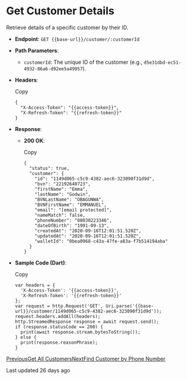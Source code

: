 # Get Customer Details

Retrieve details of a specific customer by their ID.

*   **Endpoint**: `GET {{base-url}}/customer/:customerId`
    
*   **Path Parameters**:
    
    *   `customerId`: The unique ID of the customer (e.g., `d5e31dbd-ec51-4932-86a6-d92ee5a49957`).
        
    
*   **Headers**:
    
    Copy
    
    ```
    {
      "X-Access-Token": "{{access-token}}",
      "X-Refresh-Token": "{{refresh-token}}"
    }
    ```
    
*   **Response**:
    
    *   **200 OK**:
        
        Copy
        
        ```
        {
          "status": true,
          "customer": {
            "id": "1149d065-c5c9-4382-aec6-323090f31d9d",
            "bvn": "22192640723",
            "firstName": "Emma",
            "lastName": "Godwin",
            "BVNLastName": "OBAGUNWA",
            "BVNFirstName": "EMMANUEL",
            "email": "[email protected]",
            "nameMatch": false,
            "phoneNumber": "08030223346",
            "dateOfBirth": "1991-09-13",
            "createdAt": "2020-09-16T12:01:51.520Z",
            "updatedAt": "2020-09-16T12:01:51.520Z",
            "walletId": "0bea0968-c43a-47fe-a83a-f7b514194aba"
          }
        }
        ```
        
    
*   **Sample Code (Dart)**:
    
    Copy
    
    ```
    var headers = {
      'X-Access-Token': '{{access-token}}',
      'X-Refresh-Token': '{{refresh-token}}'
    };
    var request = http.Request('GET', Uri.parse('{{base-url}}/customer/1149d065-c5c9-4382-aec6-323090f31d9d'));
    request.headers.addAll(headers);
    http.StreamedResponse response = await request.send();
    if (response.statusCode == 200) {
      print(await response.stream.bytesToString());
    } else {
      print(response.reasonPhrase);
    }
    ```
    

[PreviousGet All Customers](/xpress-wallet-api/merchant/customers/get-all-customers)[NextFind Customer by Phone Number](/xpress-wallet-api/merchant/customers/find-customer-by-phone-number)

Last updated 26 days ago